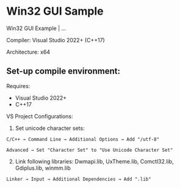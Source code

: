 # Win32 GUI Sample
Win32 GUI Example | ...

Compiler: Visual Studio 2022+ (C++17)

Architecture: x64

## Set-up compile environment:
Requires:
- Visual Studio 2022+
- C++17

VS Project Configurations:
1. Set unicode character sets:


`C/C++ → Command Line → Additional Options → Add "/utf-8"`


`Advanced → Set "Character Set" to "Use Unicode Character Set"`


2. Link following libraries: Dwmapi.lib, UxTheme.lib, Comctl32.lib, Gdiplus.lib, winmm.lib


`Linker → Input → Additional Dependencies → Add ".lib"`
